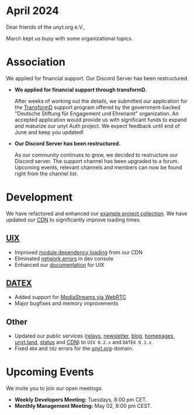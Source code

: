 # April 2024

Dear friends of the unyt.org e.V.,

March kept us busy with some organizational topics.

# Association

We applied for financial support. Our Discord Server has been restructured.

- **We applied for financial support through transformD.**
  
    After weeks of working out the details, we submitted our application for the [TransformD](https://www.deutsche-stiftung-engagement-und-ehrenamt.de/foerderung/transformd/) support program offered by the government-backed "Deutsche Stiftung für Engagement und Ehrenamt" organization. An accepted application would provide us with significant funds to expand and maturize our unyt Auth project. We expect feedback until end of June and keep you updated!


- **Our Discord Server has been restructured.**

    As our community continues to grow, we decided to restructure our Discord server. The support channel has been upgraded to a forum. Upcoming events, relevant channels and members can now be found right from the channel list.

# Development
We have refactored and enhanced our [example project collection](https://uix.unyt.org/templates). We have updated our [CDN](https://cdn.unyt.org) to significantly improve loading times.

## [UIX](https://github.com/unyt-org/uix/pulls?q=is:closed%20created:%3E=2024-03-01)
* Improved [module dependency loading](https://github.com/unyt-org/uix/issues/117) from our CDN
* Eliminated [network errors](https://github.com/unyt-org/uix/issues/114) in dev console
* Enhanced our [documentation](https://docs.unyt.org) for UIX

## [DATEX](https://github.com/unyt-org/datex-core-js-legacy/pulls?q=is:closed%20created:%3E=2024-03-01)
* Added support for [MediaStreams via WebRTC](https://github.com/unyt-org/datex-core-js-legacy/pull/93)
* Major bugfixes and memory improvements

## Other
* Updated our public services ([relays](https://relay1.unyt.cc), [newsletter](https://newsletter.unyt.org), [blog](https://unyt.blog), [homepages](https://unyt.org), [unyt.land](https://unyt.land), [status](https://status.unyt.org) and [CDN](https://cdn.unyt.org)) to `UIX 0.2.x` and `DATEX 0.1.x`
* Fixed `404` and `502` errors for the [unyt.org](https://unyt.org)-domain.

# Upcoming Events 

We invite you to join our open meetings.

* **Weekly Developers Meeting:** Tuesdays, 8:00 pm CET.
* **Monthly Management Meeting:** May 02, 8:00 pm CEST.
